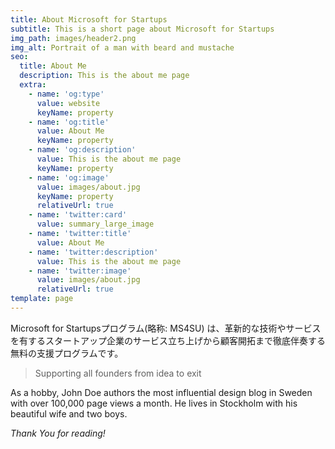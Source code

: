 ```yaml
---
title: About Microsoft for Startups
subtitle: This is a short page about Microsoft for Startups
img_path: images/header2.png
img_alt: Portrait of a man with beard and mustache
seo:
  title: About Me
  description: This is the about me page
  extra:
    - name: 'og:type'
      value: website
      keyName: property
    - name: 'og:title'
      value: About Me
      keyName: property
    - name: 'og:description'
      value: This is the about me page
      keyName: property
    - name: 'og:image'
      value: images/about.jpg
      keyName: property
      relativeUrl: true
    - name: 'twitter:card'
      value: summary_large_image
    - name: 'twitter:title'
      value: About Me
    - name: 'twitter:description'
      value: This is the about me page
    - name: 'twitter:image'
      value: images/about.jpg
      relativeUrl: true
template: page
---
```

Microsoft for Startupsプログラム(略称: MS4SU) は、革新的な技術やサービスを有するスタートアップ企業のサービス立ち上げから顧客開拓まで徹底伴奏する無料の支援プログラムです。

> Supporting all founders from idea to exit

As a hobby, John Doe authors the most influential design blog in Sweden with over 100,000 page views a month. He lives in Stockholm with his beautiful wife and two boys.

*Thank You for reading!*
